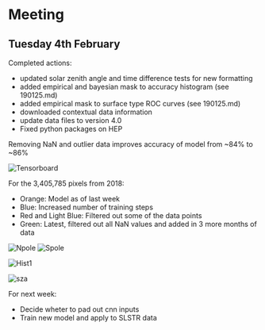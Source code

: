 # Meeting 
## Tuesday 4th February 

Completed actions:
- updated solar zenith angle and time difference tests for new formatting 
- added empirical and bayesian mask to accuracy histogram (see 190125.md)
- added empirical mask to surface type ROC curves (see 190125.md)
- downloaded contextual data information 
- update data files to version 4.0
- Fixed python packages on HEP

Removing NaN and outlier data improves accuracy of model from ~84% to ~86%

![Tensorboard](http://www.hep.ph.ic.ac.uk/~trz15/tensorboard1.png)

For the 3,405,785 pixels from 2018:
- Orange: Model as of last week
- Blue: Increased number of training steps
- Red and Light Blue: Filtered out some of the data points
- Green: Latest, filtered out all NaN values and added in 3 more months of data


![Npole](http://www.hep.ph.ic.ac.uk/~trz15/Npole2.png)
![Spole](http://www.hep.ph.ic.ac.uk/~trz15/Spole2.png)

![Hist1](http://www.hep.ph.ic.ac.uk/~trz15/certainty_hist3.png)

![sza](http://www.hep.ph.ic.ac.uk/~kt2015/sza.png)

For next week:
- Decide wheter to pad out cnn inputs
- Train new model and apply to SLSTR data 
